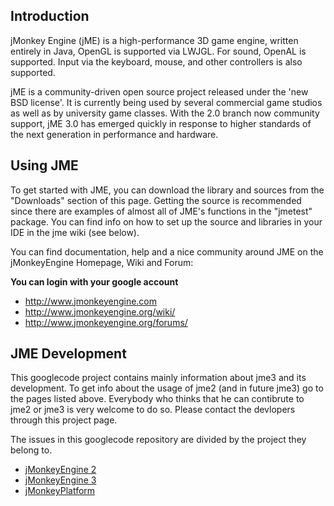 ## Introduction ##

jMonkey Engine (jME) is a high-performance 3D game engine, written entirely in Java, OpenGL is supported via LWJGL. For sound, OpenAL is supported. Input via the keyboard, mouse, and other controllers is also supported.

jME is a community-driven open source project released under the 'new BSD license'. It is currently being used by several commercial game studios as well as by university game classes. With the 2.0 branch now community support, jME 3.0 has emerged quickly in response to higher standards of the next generation in performance and hardware.

## Using JME ##

To get started with JME, you can download the library and sources from the "Downloads" section of this page. Getting the source is recommended since there are examples of almost all of JME's functions in the "jmetest" package. You can find info on how to set up the source and libraries in your IDE in the jme wiki (see below).

You can find documentation, help and a nice community around JME on the jMonkeyEngine Homepage, Wiki and Forum:

**You can login with your google account**

  * http://www.jmonkeyengine.com
  * http://www.jmonkeyengine.org/wiki/
  * http://www.jmonkeyengine.org/forums/
## JME Development ##

This googlecode project contains mainly information about jme3 and its development. To get info about the usage of jme2 (and in future jme3) go to the pages listed above. Everybody who thinks that he can contibrute to jme2 or jme3 is very welcome to do so. Please contact the devlopers through this project page.

The issues in this googlecode repository are divided by the project they belong to.

  * [jMonkeyEngine 2](http://code.google.com/p/jmonkeyengine/issues/list?can=2&q=label%3AProduct-jME2)
  * [jMonkeyEngine 3](http://code.google.com/p/jmonkeyengine/issues/list?can=2&q=label%3AProduct-jME3)
  * [jMonkeyPlatform](http://code.google.com/p/jmonkeyengine/issues/list?can=2&q=label%3AProduct-Platform)